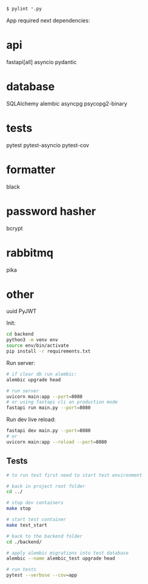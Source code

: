 ```bash
$ pylint *.py
```

App required next dependencies:

# api
fastapi[all]
asyncio
pydantic

# database
SQLAlchemy
alembic
asyncpg
psycopg2-binary

# tests
pytest
pytest-asyncio
pytest-cov

# formatter
black

# password hasher
bcrypt

# rabbitmq
pika

# other
uuid
PyJWT


Init:

```bash
cd backend
python3 -m venv env
source env/bin/activate
pip install -r requirements.txt
```

Run server:

```bash
# if clear db run alembic:
alembic upgrade head

# run server
uvicorn main:app --port=8080
# or using fastapi cli on production mode
fastapi run main.py --port=8080
```

Run dev live reload:

```bash
fastapi dev main.py --port=8080
# or
uvicorn main:app --reload --port=8080
```

## Tests

```bash
# to run test first need to start test environment

# back in project root folder
cd ../  

# stop dev containers
make stop

# start test container
make test_start

# back to the backend folder
cd ./backend/

# apply alembic migrations into test database
alembic --name alembic_test upgrade head

# run tests
pytest --verbose --cov=app
```
